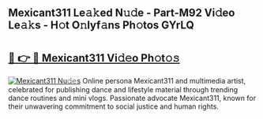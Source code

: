 ## Mexicant311 Le𝚊𝚔ed N𝚞𝚍e - Part-M92 Vi𝚍eo Le𝚊𝚔s - H𝚘t O𝚗lyf𝚊ns Ph𝚘tos GYrLQ

# <h2><a href="http://hf2smgm.feru.top/?c=Mexicant311">🔗 👉 🔴 Mexicant311 Vi𝚍𝚎o Ph𝚘t𝚘𝚜</a></h2>

[![Mexicant311 Nu𝚍𝚎s](https://i.imgur.com/0TWrTi3.gif)](http://hf2smgm.feru.top/?c=Mexicant311)
Online persona Mexicant311 and multimedia artist, celebrated for publishing dance and lifestyle material through trending dance routines and mini vlogs. Passionate advocate Mexicant311, known for their unwavering commitment to social justice and human rights. 
